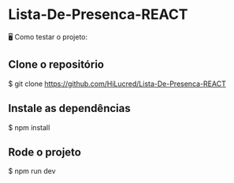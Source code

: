# Lista-De-Presenca-REACT

🖥 Como testar o projeto:

## Clone o repositório 

$ git clone https://github.com/HiLucred/Lista-De-Presenca-REACT

## Instale as dependências 

$ npm install

## Rode o projeto

$ npm run dev
